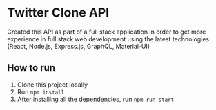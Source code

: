 # Twitter Clone API

Created this API as part of a full stack application in order to get more experience in full stack web development using the latest technologies (React, Node.js, Express.js, GraphQL, Material-UI)

## How to run
 1. Clone this project locally
 2. Run `npm install`
 3. After installing all the dependencies, run `npm run start`
